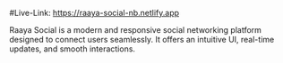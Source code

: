 #Live-Link: https://raaya-social-nb.netlify.app

Raaya Social is a modern and responsive social networking platform designed to connect users seamlessly. It offers an intuitive UI, real-time updates, and smooth interactions.